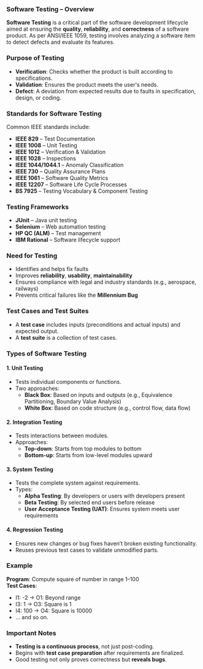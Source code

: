 
### **Software Testing – Overview**

**Software Testing** is a critical part of the software development lifecycle aimed at ensuring the **quality**, **reliability**, and **correctness** of a software product. As per ANSI/IEEE 1059, testing involves analyzing a software item to detect defects and evaluate its features.

### **Purpose of Testing**
- **Verification**: Checks whether the product is built according to specifications.
- **Validation**: Ensures the product meets the user's needs.
- **Defect**: A deviation from expected results due to faults in specification, design, or coding.

### **Standards for Software Testing**
Common IEEE standards include:
- **IEEE 829** – Test Documentation
- **IEEE 1008** – Unit Testing
- **IEEE 1012** – Verification & Validation
- **IEEE 1028** – Inspections
- **IEEE 1044/1044.1** – Anomaly Classification
- **IEEE 730** – Quality Assurance Plans
- **IEEE 1061** – Software Quality Metrics
- **IEEE 12207** – Software Life Cycle Processes
- **BS 7925** – Testing Vocabulary & Component Testing

### **Testing Frameworks**
- **JUnit** – Java unit testing
- **Selenium** – Web automation testing
- **HP QC (ALM)** – Test management
- **IBM Rational** – Software lifecycle support

### **Need for Testing**
- Identifies and helps fix faults
- Improves **reliability**, **usability**, **maintainability**
- Ensures compliance with legal and industry standards (e.g., aerospace, railways)
- Prevents critical failures like the **Millennium Bug**


### **Test Cases and Test Suites**
- A **test case** includes inputs (preconditions and actual inputs) and expected output.
- A **test suite** is a collection of test cases.

### **Types of Software Testing**

#### **1. Unit Testing**
- Tests individual components or functions.
- Two approaches:
  - **Black Box**: Based on inputs and outputs (e.g., Equivalence Partitioning, Boundary Value Analysis)
  - **White Box**: Based on code structure (e.g., control flow, data flow)

#### **2. Integration Testing**
- Tests interactions between modules.
- Approaches:
  - **Top-down**: Starts from top modules to bottom
  - **Bottom-up**: Starts from low-level modules upward

#### **3. System Testing**
- Tests the complete system against requirements.
- Types:
  - **Alpha Testing**: By developers or users with developers present
  - **Beta Testing**: By selected end users before release
  - **User Acceptance Testing (UAT)**: Ensures system meets user requirements

#### **4. Regression Testing**
- Ensures new changes or bug fixes haven’t broken existing functionality.
- Reuses previous test cases to validate unmodified parts.

### **Example**
**Program**: Compute square of number in range 1–100  
**Test Cases**:  
- I1: -2 → O1: Beyond range  
- I3: 1 → O3: Square is 1  
- I4: 100 → O4: Square is 10000  
- ... and so on.

### **Important Notes**
- **Testing is a continuous process**, not just post-coding.
- Begins with **test case preparation** after requirements are finalized.
- Good testing not only proves correctness but **reveals bugs**.
